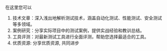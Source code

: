 在这里您可以
 
1. 技术文章：深入浅出地解析测试技术，涵盖自动化测试、性能测试、安全测试等多领域。
2. 案例研究：分享实际项目中的测试案例，提供实战经验和教训总结。
3. 工具评测：对最新测试工具进行全面评测，帮助您选择最适合的工具。
4. 优质资源: 分享优质资源, 共同进步


